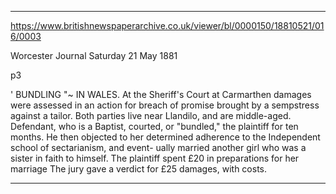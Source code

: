 
---

https://www.britishnewspaperarchive.co.uk/viewer/bl/0000150/18810521/016/0003

Worcester Journal
Saturday 21 May 1881

p3

' BUNDLING "~ IN WALES. At the Sheriff's Court at Carmarthen damages were assessed in an action for breach of promise brought by a sempstress against a tailor. Both parties live near Llandilo, and are middle-aged. Defendant, who is a Baptist, courted, or "bundled," the plaintiff for ten months. He then objected to her determined adherence to the Independent school of sectarianism, and event- ually married another girl who was a sister in faith to himself. The plaintiff spent £20 in preparations for her marriage The jury gave a verdict for £25 damages, with costs. 


---

